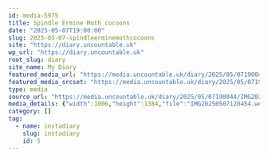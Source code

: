 ```yaml
---
id: media-5975
title: Spindle Ermine Moth cocoons
date: "2025-05-07T19:00:00"
slug: 2025-05-07-spindleerminemothcocoons
site: "https://diary.uncountable.uk"
wp_url: "https://diary.uncountable.uk"
root_slug: diary
site_name: My Diary
featured_media_url: "https://media.uncountable.uk/diary/2025/05/07190044/IMG20250507120454.webp"
featured_media_srcset: "https://media.uncountable.uk/diary/2025/05/07190044/IMG20250507120454-218x300.webp 218w, https://media.uncountable.uk/diary/2025/05/07190044/IMG20250507120454-744x1024.webp 744w, https://media.uncountable.uk/diary/2025/05/07190044/IMG20250507120454-150x150.webp 150w, https://media.uncountable.uk/diary/2025/05/07190044/IMG20250507120454-465x640.webp 465w, https://media.uncountable.uk/diary/2025/05/07190044/IMG20250507120454.webp 1006w"
type: media
source_url: "https://media.uncountable.uk/diary/2025/05/07190044/IMG20250507120454.webp"
media_details: {"width":1006,"height":1384,"file":"IMG20250507120454.webp","filesize":173960,"sizes":{"medium":{"file":"IMG20250507120454-218x300.webp","width":218,"height":300,"filesize":42478,"mime_type":"image/webp","source_url":"https://media.uncountable.uk/diary/2025/05/07190044/IMG20250507120454-218x300.webp"},"large":{"file":"IMG20250507120454-744x1024.webp","width":744,"height":1024,"filesize":209998,"mime_type":"image/webp","source_url":"https://media.uncountable.uk/diary/2025/05/07190044/IMG20250507120454-744x1024.webp"},"thumbnail":{"file":"IMG20250507120454-150x150.webp","width":150,"height":150,"filesize":24474,"mime_type":"image/webp","source_url":"https://media.uncountable.uk/diary/2025/05/07190044/IMG20250507120454-150x150.webp"},"mobwidth":{"file":"IMG20250507120454-465x640.webp","width":465,"height":640,"filesize":114976,"mime_type":"image/webp","source_url":"https://media.uncountable.uk/diary/2025/05/07190044/IMG20250507120454-465x640.webp"},"full":{"file":"IMG20250507120454.webp","width":1006,"height":1384,"mime_type":"image/webp","source_url":"https://media.uncountable.uk/diary/2025/05/07190044/IMG20250507120454.webp"}},"image_meta":{"aperture":"0","credit":"","camera":"","caption":"","created_timestamp":"0","copyright":"","focal_length":"0","iso":"0","shutter_speed":"0","title":"","orientation":"0","keywords":[]}}
category: []
tag:
  - name: instadiary
    slug: instadiary
    id: 5
---
```


